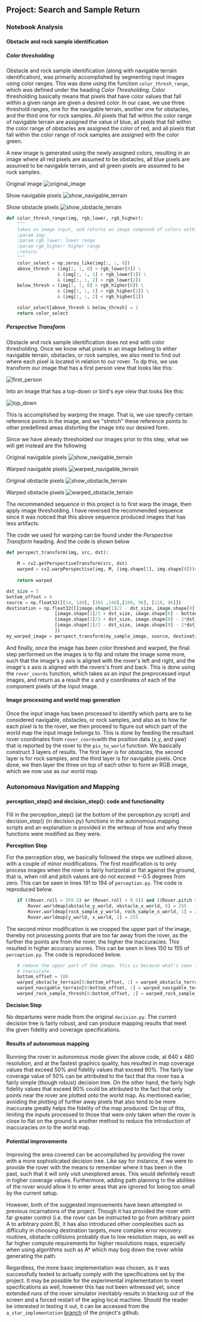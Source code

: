 ## Project: Search and Sample Return

### Notebook Analysis
#### Obstacle and rock sample identification

##### Color thresholding

Obstacle and rock sample identification (along with navigable terrain identification), was primarily accomplished by segmenting input images using color ranges. This was done using the function `color_thresh_range`, which was defined under the heading _Color Thresholding_. Color thresholding basically means that pixels that have color values that fall within a given range are given a desired color. In our case, we use three threshold ranges, one for the navigable terrain, another one for obstacles, and the third one for rock samples.  All pixels that fall within the color range of navigable terrain are assigned the value of blue, all pixels that fall within the color range of obstacles are assigned the color of red, and all pixels that fall within the color range of rock samples are assigned with the color green.

A new image is generated using the newly assigned colors, resulting in an image where all red pixels are assumed to be obstacles, all blue pixels are assumed to be navigable terrain, and all green pixels are assumed to be rock samples. 

Original image
![original_image](./writeup_images/first_person.png)

Show navigable pixels
![show_navigable_terrain](./writeup_images/navigable_terrain.png)

Show obstacle pixels
![show_obstacle_terrain](./writeup_images/obstacle_terrain.png)


```python
def color_thresh_range(img, rgb_lower, rgb_higher):
    """
    takes an image input, and returns an image composed of colors within range
    :param img:
    :param rgb_lower: lower range
    :param rgb_higher: higher range
    :return:
    """
    color_select = np.zeros_like(img[:, :, 0])
    above_thresh = (img[:, :, 0] > rgb_lower[0]) \
                   & (img[:, :, 1] > rgb_lower[1]) \
                   & (img[:, :, 2] > rgb_lower[2])
    below_thresh = (img[:, :, 0] < rgb_higher[0]) \
                   & (img[:, :, 1] < rgb_higher[1]) \
                   & (img[:, :, 2] < rgb_higher[2])

    color_select[above_thresh & below_thresh] = 1
    return color_select
```

##### Perspective Transform

Obstacle and rock sample identification does not end with color thresholding.  Once we know what pixels in an image belong to either navigable terrain, obstacles, or rock samples, we also need to find out where each pixel is located in relation to our rover. To dp this, we use transform our image that has a first person view that looks like this:

![first_person](./writeup_images/first_person.png)

Into an image that has a top-down or bird's eye view that looks like this:

![top_down](./writeup_images/top_down.png)

This is accomplished by warping the image.  That is, we use specify certain reference points in the image, and we "stretch" these reference points to other predefined areas distorting the image into our desired form.

Since we have already thresholded our images prior to this step, what we will get instead are the following

Original navigable pixels
![show_navigable_terrain](./writeup_images/navigable_terrain.png)

Warped navigable pixels
![warped_navigable_terrain](./writeup_images/warped_navigable_terrain.png)


Original obstacle pixels
![show_obstacle_terrain](./writeup_images/obstacle_terrain.png)


Warped obstacle pixels
![warped_obstacle_terrain](./writeup_images/warped_obstacle_terrain.png)

The recommended sequence in this project is to first warp the image, then apply image thresholding.  I have reversed the recommended sequence since it was noticed that this above sequence produced images that has less artifacts.

The code we used for warping can be found under the _Perspective Transform_ heading. And the code is shown below

```python
def perspect_transform(img, src, dst):
           
    M = cv2.getPerspectiveTransform(src, dst)
    warped = cv2.warpPerspective(img, M, (img.shape[1], img.shape[0]))# keep same size as input image
    
    return warped

dst_size = 5 
bottom_offset = 6
source = np.float32([[14, 140], [301 ,140],[200, 96], [118, 96]])
destination = np.float32([[image.shape[1]/2 - dst_size, image.shape[0] - bottom_offset],
                  [image.shape[1]/2 + dst_size, image.shape[0] - bottom_offset],
                  [image.shape[1]/2 + dst_size, image.shape[0] - 2*dst_size - bottom_offset], 
                  [image.shape[1]/2 - dst_size, image.shape[0] - 2*dst_size - bottom_offset],
                  ])
my_warped_image = perspect_transform(my_sample_image, source, destination)

```

And finally, once the image has been color threshed and warped, the final step performed on the images is to flip and rotate the image some more, such that the image's y axis is aligned with the rover's left and right, and the image's x axis is aligned with the rovers's front and back. This is done using the `rover_coords` function, which takes as an input the preprocessed input images, and return as a result the x and y coordinates of each of the component pixels of the input image.


#### Image processing and world map generation

Once the input image has been processed to identify which parts are to be considered navigable, obstacles, or rock samples, and also as to how far each pixel is to the rover, we then proceed to figure out which part of the world map the input image belongs to.  This is done by feeding the resultant rover coordinates from `rover_coords`with the position data (x,y, and yaw) that is reported by the rover to the `pix_to_world` function. We basically construct 3 layers of results.  The first layer is for obstacles, the second layer is for rock samples, and the third layer is for navigable pixels. Once done, we then layer the three on top of each other to form an RGB image, which we now use as our world map.

### Autonomous Navigation and Mapping

#### perception_step() and decision_step(): code and functionality
Fill in the perception_step() (at the bottom of the perception.py script) and decision_step() (in decision.py) functions in the autonomous mapping scripts and an explanation is provided in the writeup of how and why these functions were modified as they were.

**Perception Step**

For the perception step, we basically followed the steps we outlined above, with a couple of minor modifications.  The first modification is to only process images when the rover is fairly horizontal or flat against the ground, that is, when roll and pitch values are do not exceed +-0.5 degrees from zero. This can be seen in lines 191 to 194 of `perception.py`. The code is reproduced below.

```python
    if ((Rover.roll > 359.5) or (Rover.roll < 0.5)) and ((Rover.pitch > 359.5) or (Rover.pitch < 0.5)):
        Rover.worldmap[obstacle_y_world, obstacle_x_world, 0] = 255
        Rover.worldmap[rock_sample_y_world, rock_sample_x_world, 1] = 255
        Rover.worldmap[y_world, x_world, 2] = 255
```

The second minor modification is we cropped the upper part of the image, thereby not processing points that are too far away from the rover, as the further the points are from the rover, the higher the inaccuracies.  This resulted in higher accuracy scores. This can be seen in lines 150 to 155 of `perception.py`.  The code is reproduced below.

```python
    # remove the upper part of the image. this is because what's seen further away is normally
    # inaccurate.
    bottom_offset = 100
    warped_obstacle_terrain[0:bottom_offset, :] = warped_obstacle_terrain[0:bottom_offset, :] * 0
    warped_navigable_terrain[0:bottom_offset, :] = warped_navigable_terrain[0:bottom_offset, :] * 0
    warped_rock_sample_thresh[0:bottom_offset, :] = warped_rock_sample_thresh[0:bottom_offset, :] * 0

```

**Decision Step**

No departures were made from the original `decision.py`. The current decision tree is fairly robust, and can produce mapping results that meet the given fidelity and coverage specifications.


#### Results of autonomous mapping

Running the rover in autonomous mode given the above code, at 640 x 480 resolution, and at the fastest graphics quality, has resulted in map coverage values that exceed 50% and fidelity values that exceed 90%. The fairly low coverage value of 50% can be attributed to the fact that the rover has a fairly simple (though robust) decision tree.  On the other hand, the fairly high fidelity values that exceed 90% could be attributed to the fact that only points near the rover are plotted onto the world map.  As mentioned earlier, avoiding the plotting of further away pixels that also tend to be more inaccurate greatly helps the fidelity of the map produced.  On top of this, limiting the inputs processed to those that were only taken when the rover is close to flat on the ground is another method to reduce the introduction of inaccuracies on to the world map.


#### Potential improvements

Improving the area covered can be accomplished by providing the rover with a more sophisticated decision tree. Like say for instance, if we were to provide the rover with the means to remember where it has been in the past, such that it will only visit unexplored areas. This would definitely result in higher coverage values.  Furthermore, adding path planning to the abilities of the rover would allow it to enter areas that are ignored for being too small by the current setup.

However, both of the suggested improvements have been attempted in previous incarnations of the project. Though it has provided the rover with far greater control (i.e. the rover can be instructed to go from arbitrary point A to arbitrary point B), it has also introduced other complexities such as difficulty in choosing destination targets, more complex error recovery routines, obstacle collisions probably due to low resolution maps,  as well as far higher compute requirements for higher resolutions maps, especially when using algorithms such as A* which may bog down the rover while generating the path.

Regardless, the more basic implementation was chosen, as it was successfully tested to actually comply with the specifications set by the project. It may be possible for the experimental implementation to meet specifications as well, however this has not been witnessed yet, since extended runs of the rover simulator inevitably results in blacking out of the screen and a forced restart of the aging local machine. Should the reader be interested in testing it out, it can be accessed from the `a_star_implementation` [branch](https://github.com/flores-jacob/RoboND-Rover-Project/tree/a_star_implementation) of the project's github.